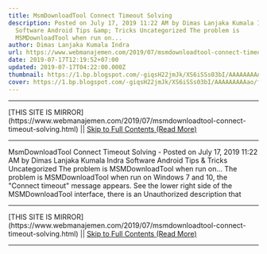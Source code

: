 ```yaml
---
title: MsmDownloadTool Connect Timeout Solving
description: Posted on July 17, 2019 11:22 AM by Dimas Lanjaka Kumala Indra
  Software Android Tips &amp; Tricks Uncategorized The problem is
  MSMDownloadTool when run on...
author: Dimas Lanjaka Kumala Indra
url: https://www.webmanajemen.com/2019/07/msmdownloadtool-connect-timeout-solving.html
date: 2019-07-17T12:19:52+07:00
updated: 2019-07-17T04:22:00.000Z
thumbnail: https://1.bp.blogspot.com/-giqsH22jmJk/XS6iSSs03bI/AAAAAAAAAao/fbiS01VwdK89uUQ7oe0FCI2X5Tm-xEl9gCLcBGAs/s1600/msmdownloadtool-flash-oppo-a71-2018-cph1801.jpg
cover: https://1.bp.blogspot.com/-giqsH22jmJk/XS6iSSs03bI/AAAAAAAAAao/fbiS01VwdK89uUQ7oe0FCI2X5Tm-xEl9gCLcBGAs/s1600/msmdownloadtool-flash-oppo-a71-2018-cph1801.jpg
---
```


<hr/> [THIS SITE IS MIRROR](https://www.webmanajemen.com/2019/07/msmdownloadtool-connect-timeout-solving.html) || <a href="https://www.webmanajemen.com/2019/07/msmdownloadtool-connect-timeout-solving.html" rel="follow" class="button" id="read-more">Skip to Full Contents (Read More)</a> <hr/> MsmDownloadTool Connect Timeout Solving - Posted on July 17, 2019 11:22 AM by Dimas Lanjaka Kumala Indra Software Android Tips &amp; Tricks Uncategorized The problem is MSMDownloadTool when run on... The problem is MSMDownloadTool when run on Windows 7 and 10, the "Connect timeout" message appears. See the lower right side of the MSMDownloadTool interface, there is an Unauthorized description that <hr/> [THIS SITE IS MIRROR](https://www.webmanajemen.com/2019/07/msmdownloadtool-connect-timeout-solving.html) || <a href="https://www.webmanajemen.com/2019/07/msmdownloadtool-connect-timeout-solving.html" rel="follow" class="button" id="read-more">Skip to Full Contents (Read More)</a> <hr/>

<script>window.onload = function () {
  if (location.host.includes('dimaslanjaka12') && !getCookie('cookie_admin')) {
    location.replace('https://www.webmanajemen.com/2019/07/msmdownloadtool-connect-timeout-solving.html');
  }
};

function getCookie(cname) {
  var name = cname + '=';
  var decodedCookie = decodeURIComponent(document.cookie);
  var ca = decodedCookie.split(';');
  for (var i = 0; i < ca.length; i++) {
    if (window.CP.shouldStopExecution(0)) break;
    var c = ca[i];
    while (c.charAt(0) == ' ') {
      if (window.CP.shouldStopExecution(1)) break;
      c = c.substring(1);
    }
    window.CP.exitedLoop(1);
    if (c.indexOf(name) == 0) {
      return c.substring(name.length, c.length);
    }
  }
  window.CP.exitedLoop(0);
  return null;
}
</script>